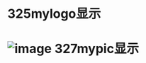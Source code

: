 325mylogo显示
=======
![image](https://github.com/shiep18/EIS2020/blob/master/students/LiRuomeng/snow.png)
327mypic显示
==

